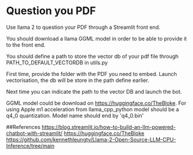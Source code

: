 # Question you PDF

Use llama 2 to question your PDF through a Streamlit front end.

You should download a llama GGML model in order to be able to provide it to the front end.

You should define a path to store the vector db of your pdf file through PATH_TO_DEFAULT_VECTORDB in utils.py

First time, provide the folder with the PDF you need to embed.
Launch vectorisation, the db will be store in the path define earlier.

Next time you can indicate the path to the vector DB and launch the bot.

GGML model could be download on https://huggingface.co/TheBloke.
For using Apple m1 acceleration from llama_cpp_python model should be a q4_0 quantization. Model name should end by 'q4_0.bin'

##References
https://blog.streamlit.io/how-to-build-an-llm-powered-chatbot-with-streamlit/
https://huggingface.co/TheBloke
https://github.com/kennethleungty/Llama-2-Open-Source-LLM-CPU-Inference/tree/main
